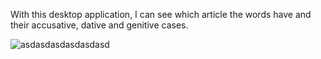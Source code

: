 With this desktop application, I can see which article the words have and their accusative, dative and genitive cases.



![asdasdasdasdasdasd](https://user-images.githubusercontent.com/48059028/175095885-eff0151c-2820-4818-b274-16599212b583.JPG)
